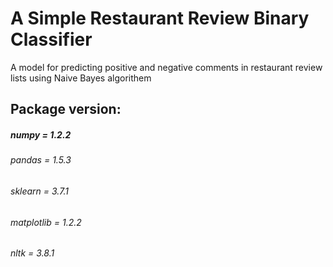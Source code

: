 # A Simple Restaurant Review Binary Classifier
A model for predicting positive and negative comments in restaurant review lists using Naive Bayes algorithem

## Package version:
##### numpy = 1.2.2
###### pandas = 1.5.3
###### sklearn = 3.7.1
###### matplotlib = 1.2.2
###### nltk = 3.8.1
